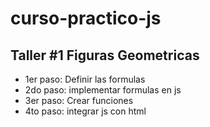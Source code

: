 # curso-practico-js

## Taller #1 Figuras Geometricas

- 1er paso: Definir las formulas
- 2do paso: implementar formulas en js
- 3er paso: Crear funciones
- 4to paso: integrar js con html

